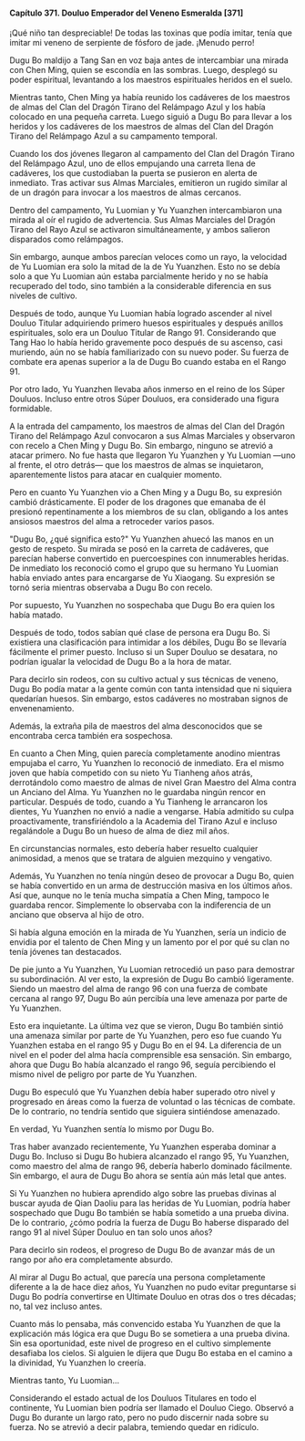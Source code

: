 
#### Capítulo 371. Douluo Emperador del Veneno Esmeralda [371]


¡Qué niño tan despreciable! De todas las toxinas que podía imitar, tenía que imitar mi veneno de serpiente de fósforo de jade. ¡Menudo perro!

Dugu Bo maldijo a Tang San en voz baja antes de intercambiar una mirada con Chen Ming, quien se escondía en las sombras. Luego, desplegó su poder espiritual, levantando a los maestros espirituales heridos en el suelo.

Mientras tanto, Chen Ming ya había reunido los cadáveres de los maestros de almas del Clan del Dragón Tirano del Relámpago Azul y los había colocado en una pequeña carreta. Luego siguió a Dugu Bo para llevar a los heridos y los cadáveres de los maestros de almas del Clan del Dragón Tirano del Relámpago Azul a su campamento temporal.

Cuando los dos jóvenes llegaron al campamento del Clan del Dragón Tirano del Relámpago Azul, uno de ellos empujando una carreta llena de cadáveres, los que custodiaban la puerta se pusieron en alerta de inmediato. Tras activar sus Almas Marciales, emitieron un rugido similar al de un dragón para invocar a los maestros de almas cercanos.

Dentro del campamento, Yu Luomian y Yu Yuanzhen intercambiaron una mirada al oír el rugido de advertencia. Sus Almas Marciales del Dragón Tirano del Rayo Azul se activaron simultáneamente, y ambos salieron disparados como relámpagos.

Sin embargo, aunque ambos parecían veloces como un rayo, la velocidad de Yu Luomian era solo la mitad de la de Yu Yuanzhen. Esto no se debía solo a que Yu Luomian aún estaba parcialmente herido y no se había recuperado del todo, sino también a la considerable diferencia en sus niveles de cultivo.

Después de todo, aunque Yu Luomian había logrado ascender al nivel Douluo Titular adquiriendo primero huesos espirituales y después anillos espirituales, solo era un Douluo Titular de Rango 91. Considerando que Tang Hao lo había herido gravemente poco después de su ascenso, casi muriendo, aún no se había familiarizado con su nuevo poder. Su fuerza de combate era apenas superior a la de Dugu Bo cuando estaba en el Rango 91.

Por otro lado, Yu Yuanzhen llevaba años inmerso en el reino de los Súper Douluos. Incluso entre otros Súper Douluos, era considerado una figura formidable.

A la entrada del campamento, los maestros de almas del Clan del Dragón Tirano del Relámpago Azul convocaron a sus Almas Marciales y observaron con recelo a Chen Ming y Dugu Bo. Sin embargo, ninguno se atrevió a atacar primero. No fue hasta que llegaron Yu Yuanzhen y Yu Luomian —uno al frente, el otro detrás— que los maestros de almas se inquietaron, aparentemente listos para atacar en cualquier momento.

Pero en cuanto Yu Yuanzhen vio a Chen Ming y a Dugu Bo, su expresión cambió drásticamente. El poder de los dragones que emanaba de él presionó repentinamente a los miembros de su clan, obligando a los antes ansiosos maestros del alma a retroceder varios pasos.

"Dugu Bo, ¿qué significa esto?" Yu Yuanzhen ahuecó las manos en un gesto de respeto. Su mirada se posó en la carreta de cadáveres, que parecían haberse convertido en puercoespines con innumerables heridas. De inmediato los reconoció como el grupo que su hermano Yu Luomian había enviado antes para encargarse de Yu Xiaogang. Su expresión se tornó seria mientras observaba a Dugu Bo con recelo.

Por supuesto, Yu Yuanzhen no sospechaba que Dugu Bo era quien los había matado.

Después de todo, todos sabían qué clase de persona era Dugu Bo. Si existiera una clasificación para intimidar a los débiles, Dugu Bo se llevaría fácilmente el primer puesto. Incluso si un Super Douluo se desatara, no podrían igualar la velocidad de Dugu Bo a la hora de matar.

Para decirlo sin rodeos, con su cultivo actual y sus técnicas de veneno, Dugu Bo podía matar a la gente común con tanta intensidad que ni siquiera quedarían huesos. Sin embargo, estos cadáveres no mostraban signos de envenenamiento.

Además, la extraña pila de maestros del alma desconocidos que se encontraba cerca también era sospechosa.

En cuanto a Chen Ming, quien parecía completamente anodino mientras empujaba el carro, Yu Yuanzhen lo reconoció de inmediato. Era el mismo joven que había competido con su nieto Yu Tianheng años atrás, derrotándolo como maestro de almas de nivel Gran Maestro del Alma contra un Anciano del Alma. Yu Yuanzhen no le guardaba ningún rencor en particular. Después de todo, cuando a Yu Tianheng le arrancaron los dientes, Yu Yuanzhen no envió a nadie a vengarse. Había admitido su culpa proactivamente, transfiriéndolo a la Academia del Tirano Azul e incluso regalándole a Dugu Bo un hueso de alma de diez mil años.

En circunstancias normales, esto debería haber resuelto cualquier animosidad, a menos que se tratara de alguien mezquino y vengativo.

Además, Yu Yuanzhen no tenía ningún deseo de provocar a Dugu Bo, quien se había convertido en un arma de destrucción masiva en los últimos años. Así que, aunque no le tenía mucha simpatía a Chen Ming, tampoco le guardaba rencor. Simplemente lo observaba con la indiferencia de un anciano que observa al hijo de otro.

Si había alguna emoción en la mirada de Yu Yuanzhen, sería un indicio de envidia por el talento de Chen Ming y un lamento por el por qué su clan no tenía jóvenes tan destacados.

De pie junto a Yu Yuanzhen, Yu Luomian retrocedió un paso para demostrar su subordinación. Al ver esto, la expresión de Dugu Bo cambió ligeramente. Siendo un maestro del alma de rango 96 con una fuerza de combate cercana al rango 97, Dugu Bo aún percibía una leve amenaza por parte de Yu Yuanzhen.

Esto era inquietante. La última vez que se vieron, Dugu Bo también sintió una amenaza similar por parte de Yu Yuanzhen, pero eso fue cuando Yu Yuanzhen estaba en el rango 95 y Dugu Bo en el 94. La diferencia de un nivel en el poder del alma hacía comprensible esa sensación. Sin embargo, ahora que Dugu Bo había alcanzado el rango 96, seguía percibiendo el mismo nivel de peligro por parte de Yu Yuanzhen.

Dugu Bo especuló que Yu Yuanzhen debía haber superado otro nivel y progresado en áreas como la fuerza de voluntad o las técnicas de combate. De lo contrario, no tendría sentido que siguiera sintiéndose amenazado.

En verdad, Yu Yuanzhen sentía lo mismo por Dugu Bo.

Tras haber avanzado recientemente, Yu Yuanzhen esperaba dominar a Dugu Bo. Incluso si Dugu Bo hubiera alcanzado el rango 95, Yu Yuanzhen, como maestro del alma de rango 96, debería haberlo dominado fácilmente. Sin embargo, el aura de Dugu Bo ahora se sentía aún más letal que antes.

Si Yu Yuanzhen no hubiera aprendido algo sobre las pruebas divinas al buscar ayuda de Qian Daoliu para las heridas de Yu Luomian, podría haber sospechado que Dugu Bo también se había sometido a una prueba divina. De lo contrario, ¿cómo podría la fuerza de Dugu Bo haberse disparado del rango 91 al nivel Súper Douluo en tan solo unos años?

Para decirlo sin rodeos, el progreso de Dugu Bo de avanzar más de un rango por año era completamente absurdo.

Al mirar al Dugu Bo actual, que parecía una persona completamente diferente a la de hace diez años, Yu Yuanzhen no pudo evitar preguntarse si Dugu Bo podría convertirse en Ultimate Douluo en otras dos o tres décadas; no, tal vez incluso antes.

Cuanto más lo pensaba, más convencido estaba Yu Yuanzhen de que la explicación más lógica era que Dugu Bo se sometiera a una prueba divina. Sin esa oportunidad, este nivel de progreso en el cultivo simplemente desafiaba los cielos. Si alguien le dijera que Dugu Bo estaba en el camino a la divinidad, Yu Yuanzhen lo creería.

Mientras tanto, Yu Luomian...

Considerando el estado actual de los Douluos Titulares en todo el continente, Yu Luomian bien podría ser llamado el Douluo Ciego. Observó a Dugu Bo durante un largo rato, pero no pudo discernir nada sobre su fuerza. No se atrevió a decir palabra, temiendo quedar en ridículo.